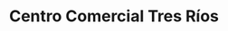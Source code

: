 ---
title: "Centro Comercial Tres Ríos"
url: /tres-rios/centro-comercial-tres-rios/
shop: Einkaufszentrum
---